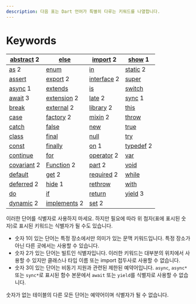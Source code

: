 ```yaml
---
description: 다음 표는 Dart 언어가 특별히 다루는 키워드를 나열합니다.
---
```


# Keywords

| [abstract](https://dart.dev/guides/language/language-tour#abstract-classes) 2         | [else](https://dart.dev/guides/language/language-tour#if-and-else)                        | [import](https://dart.dev/guides/language/language-tour#using-libraries) 2                       | [show](https://dart.dev/guides/language/language-tour#importing-only-part-of-a-library) 1 |
| ------------------------------------------------------------------------------------- | ----------------------------------------------------------------------------------------- | ------------------------------------------------------------------------------------------------ | ----------------------------------------------------------------------------------------- |
| [as](https://dart.dev/guides/language/language-tour#type-test-operators) 2            | [enum](https://dart.dev/guides/language/language-tour#enumerated-types)                   | [in](https://dart.dev/guides/language/language-tour#for-loops)                                   | [static](https://dart.dev/guides/language/language-tour#class-variables-and-methods) 2    |
| [assert](https://dart.dev/guides/language/language-tour#assert)                       | [export](https://dart.dev/guides/libraries/create-library-packages) 2                     | [interface](https://dart.dev/guides/language/language-tour#implicit-interfaces) 2                | [super](https://dart.dev/guides/language/language-tour#extending-a-class)                 |
| [async](https://dart.dev/guides/language/language-tour#asynchrony-support) 1          | [extends](https://dart.dev/guides/language/language-tour#extending-a-class)               | [is](https://dart.dev/guides/language/language-tour#type-test-operators)                         | [switch](https://dart.dev/guides/language/language-tour#switch-and-case)                  |
| [await](https://dart.dev/guides/language/language-tour#asynchrony-support) 3          | [extension](https://dart.dev/guides/language/language-tour#extension-methods) 2           | [late](https://dart.dev/guides/language/language-tour#late-variables) 2                          | [sync](https://dart.dev/guides/language/language-tour#generators) 1                       |
| [break](https://dart.dev/guides/language/language-tour#break-and-continue)            | [external](https://spec.dart.dev/DartLangSpecDraft.pdf#External%20Functions) 2            | [library](https://dart.dev/guides/language/language-tour#libraries-and-visibility) 2             | [this](https://dart.dev/guides/language/language-tour#constructors)                       |
| [case](https://dart.dev/guides/language/language-tour#switch-and-case)                | [factory](https://dart.dev/guides/language/language-tour#factory-constructors) 2          | [mixin](https://dart.dev/guides/language/language-tour#adding-features-to-a-class-mixins) 2      | [throw](https://dart.dev/guides/language/language-tour#throw)                             |
| [catch](https://dart.dev/guides/language/language-tour#catch)                         | [false](https://dart.dev/guides/language/language-tour#booleans)                          | [new](https://dart.dev/guides/language/language-tour#using-constructors)                         | [true](https://dart.dev/guides/language/language-tour#booleans)                           |
| [class](https://dart.dev/guides/language/language-tour#instance-variables)            | [final](https://dart.dev/guides/language/language-tour#final-and-const)                   | [null](https://dart.dev/guides/language/language-tour#default-value)                             | [try](https://dart.dev/guides/language/language-tour#catch)                               |
| [const](https://dart.dev/guides/language/language-tour#final-and-const)               | [finally](https://dart.dev/guides/language/language-tour#finally)                         | [on](https://dart.dev/guides/language/language-tour#catch) 1                                     | [typedef](https://dart.dev/guides/language/language-tour#typedefs) 2                      |
| [continue](https://dart.dev/guides/language/language-tour#break-and-continue)         | [for](https://dart.dev/guides/language/language-tour#for-loops)                           | [operator](https://dart.dev/guides/language/language-tour#\_operators) 2                         | [var](https://dart.dev/guides/language/language-tour#variables)                           |
| [covariant](https://dart.dev/guides/language/sound-problems#the-covariant-keyword) 2  | [Function](https://dart.dev/guides/language/language-tour#functions) 2                    | [part](https://dart.dev/guides/libraries/create-library-packages#organizing-a-library-package) 2 | [void](https://dart.dev/guides/language/language-tour#built-in-types)                     |
| [default](https://dart.dev/guides/language/language-tour#switch-and-case)             | [get](https://dart.dev/guides/language/language-tour#getters-and-setters) 2               | [required](https://dart.dev/guides/language/language-tour#named-parameters) 2                    | [while](https://dart.dev/guides/language/language-tour#while-and-do-while)                |
| [deferred](https://dart.dev/guides/language/language-tour#lazily-loading-a-library) 2 | [hide](https://dart.dev/guides/language/language-tour#importing-only-part-of-a-library) 1 | [rethrow](https://dart.dev/guides/language/language-tour#catch)                                  | [with](https://dart.dev/guides/language/language-tour#adding-features-to-a-class-mixins)  |
| [do](https://dart.dev/guides/language/language-tour#while-and-do-while)               | [if](https://dart.dev/guides/language/language-tour#if-and-else)                          | [return](https://dart.dev/guides/language/language-tour#functions)                               | [yield](https://dart.dev/guides/language/language-tour#generators) 3                      |
| [dynamic](https://dart.dev/guides/language/language-tour#important-concepts) 2        | [implements](https://dart.dev/guides/language/language-tour#implicit-interfaces) 2        | [set](https://dart.dev/guides/language/language-tour#getters-and-setters) 2                      |                                                                                           |

이러한 단어를 식별자로 사용하지 마세요. 하지만 필요에 따라 위 첨자(표에 표시된 숫자)로 표시된 키워드는 식별자가 될 수도 있습니다.

* 숫자 1이 있는 단어는 특정 장소에서만 의미가 있는 문맥 키워드입니다. 특정 장소가 아닌 다른 곳에서는 사용할 수 있습니다.
* 숫자 2가 있는 단어는 빌트인 식별자입니다. 이러한 키워드는 대부분의 위치에서 사용할 수 있지만 클래스나 타입 이름 또는 import 접두사로 사용할 수 없습니다.
* 숫자 3이 있는 단어는 비동기 지원과 관련된 제한된 예약어입니다. `async`, `async*` 또는 `sync*`로 표시된 함수 본문에서 `await` 또는 `yield`를 식별자로 사용할 수 없습니다.

숫자가 없는 테이블의 다른 모든 단어는 예약어이며 식별자가 될 수 없습니다.
